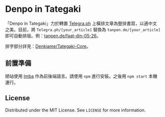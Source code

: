 # Denpo in Tategaki

「Denpo in Tategaki」力於轉置 [Telegra.ph](https://telegra.ph) 上橫排文章為豎排書寫，以適中文之美。目前，將 `Telegra.ph/[your_article]` 替換為 `tanpen.de/[your_article]` 即可自動排版。例：[tanpen.de/faat-din-05-26](https://tanpen.de/faat-din-05-26)。

排字部分詳見：[Denkiame/Tategaki-Core](https://github.com/Denkiame/Tategaki-Core)。

## 前置準備

陋站使用 [Imba](https://imba.io) 作為前後端語言。請使用 `npm` 進行安裝。之後用 `npm start` 本機運行。

## License

Distributed under the MIT License. See `LICENSE` for more information.
